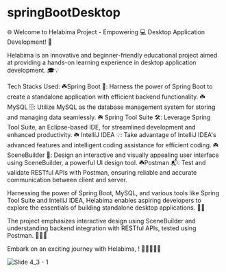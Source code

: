 # springBootDesktop

🌐 Welcome to Helabima Project - Empowering 💻 Desktop Application Development! 🚀

Helabima is an innovative and beginner-friendly educational project aimed at providing a hands-on learning experience in desktop application development. 🎓💡

Tech Stacks Used:
☘️Spring Boot 🌱: Harness the power of Spring Boot to create a standalone application with efficient backend functionality.
☘️ MySQL 🗄: Utilize MySQL as the database management system for storing and managing data seamlessly.
☘️ Spring Tool Suite 🛠: Leverage Spring Tool Suite, an Eclipse-based IDE, for streamlined development and enhanced productivity.
☘️ IntelliJ IDEA 💡: Take advantage of IntelliJ IDEA's advanced features and intelligent coding assistance for efficient coding.
☘️SceneBuilder 🎨: Design an interactive and visually appealing user interface using SceneBuilder, a powerful UI design tool.
☘️Postman 📬: Test and validate RESTful APIs with Postman, ensuring reliable and accurate communication between client and server.

Harnessing the power of Spring Boot, MySQL, and various tools like Spring Tool Suite and IntelliJ IDEA, Helabima enables aspiring developers to explore the essentials of building standalone desktop applications. 🔧💡

The project emphasizes interactive design using SceneBuilder and understanding backend integration with RESTful APIs, tested using Postman. 🎨🔗📡


Embark on an exciting journey with Helabima, ! 👩‍💻🌟👨‍💻

![Slide 4_3 - 1](https://github.com/moshdev2213/springBootDesktop/assets/103739510/0f15d966-2cbd-433d-bc53-dfbf520322ca)
